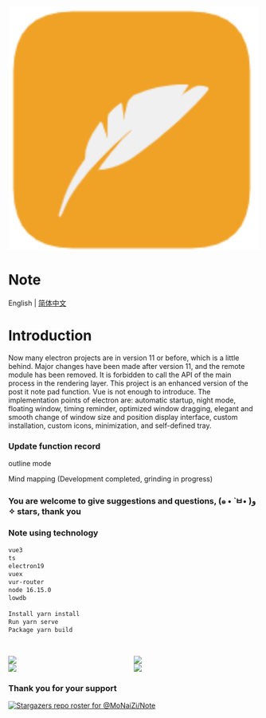 <p align="center">
  <img width="650px" src="https://github.com/MoNaiZi/Note/blob/master/src/assets/logo.png" />
  <h1>Note</h1>
</p>

English | [简体中文](./README.CN.md)
# Introduction

Now many electron projects are in version 11 or before, which is a little behind. Major changes have been made after version 11, and the remote module has been removed. It is forbidden to call the API of the main process in the rendering layer.
This project is an enhanced version of the post it note pad function. Vue is not enough to introduce. The implementation points of electron are: automatic startup, night mode, floating window, timing reminder, optimized window dragging, elegant and smooth change of window size and position display interface, custom installation, custom icons, minimization, and self-defined tray.

### Update function record
outline mode

Mind mapping (Development completed, grinding in progress)

### You are welcome to give suggestions and questions, (๑ • ̀ ㅂ• ́)و ✧ stars, thank you


### Note using technology

```
vue3
ts
electron19
vuex
vur-router
node 16.15.0
lowdb

Install yarn install
Run yarn serve
Package yarn build
```

<br>
</p>

<div style="display:flex">
<img style="width:500px;" src="https://s1.imagehub.cc/images/2022/08/09/f1b8d93aee3a31a1f468cd70d56e2e24.gif"/>
<img style="width:500px;" src="https://s1.imagehub.cc/images/2022/08/09/left_main.gif"/>
</div>
<div style="display:flex">
<img style="width:500px;" src="https://s1.imagehub.cc/images/2022/08/09/bec63f9edb6e76782195dbdc91489de4.gif"/>
<img style="width:500px;" src="https://s1.imagehub.cc/images/2022/08/09/ec2f8bad61b2565b71d5a8c9e439e67d.gif"/>
</div>

### Thank you for your support
[![Stargazers repo roster for @MoNaiZi/Note](https://reporoster.com/stars/MoNaiZi/Note)](https://github.com/MoNaiZi/Note/stargazers)

